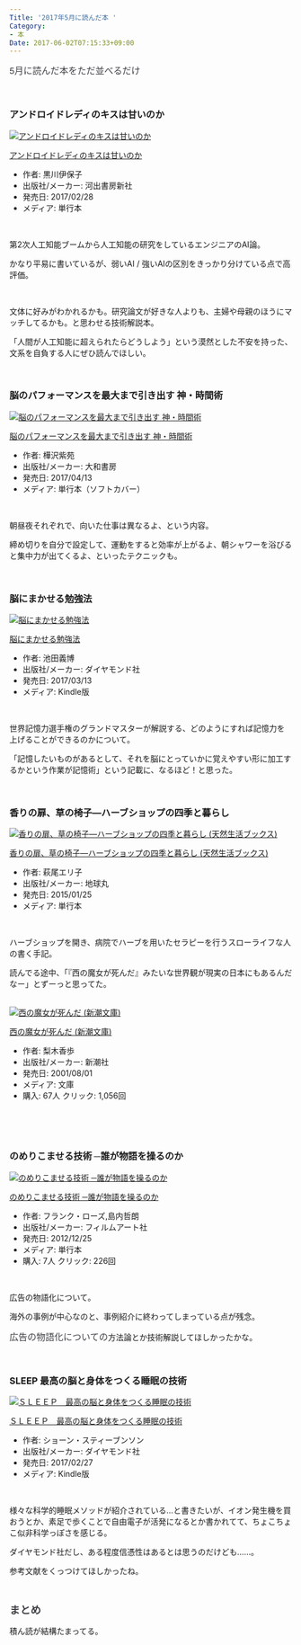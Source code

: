 ```yaml
---
Title: '2017年5月に読んだ本 '
Category:
- 本
Date: 2017-06-02T07:15:33+09:00
---
```



<span style="color: #3d3f44; font-family: 'Helvetica Neue', Helvetica, Arial, 'ヒラギノ角ゴ Pro W3', 'Hiragino Kaku Gothic Pro', メイリオ, Meiryo, 'ＭＳ Ｐゴシック', 'MS PGothic', sans-serif; font-size: 16px; font-style: normal; font-variant-ligatures: normal; font-variant-caps: normal; font-weight: normal; letter-spacing: normal; orphans: 2; text-align: start; text-indent: 0px; text-transform: none; white-space: normal; widows: 2; word-spacing: 0px; -webkit-text-stroke-width: 0px; background-color: #ffffff; text-decoration-style: initial; text-decoration-color: initial; display: inline !important; float: none;">5月に読んだ本をただ並べるだけ</span>

 

### アンドロイドレディのキスは甘いのか

<div class="freezed">
<div class="external-link-detail"><a href="https://www.amazon.co.jp/exec/obidos/ASIN/4309247954/ab1025-22/"><img class="external-link-detail-image" title="アンドロイドレディのキスは甘いのか" src="https://images-fe.ssl-images-amazon.com/images/I/41Rwb3rY%2BNL._SL160_.jpg" alt="アンドロイドレディのキスは甘いのか" /></a>
<div class="external-link-detail-info">
<p class="external-link-detail-title"><a href="https://www.amazon.co.jp/exec/obidos/ASIN/4309247954/ab1025-22/">アンドロイドレディのキスは甘いのか</a>
<ul>
<li><span class="external-link-detail-label">作者:</span> 黒川伊保子</li>
<li><span class="external-link-detail-label">出版社/メーカー:</span> 河出書房新社</li>
<li><span class="external-link-detail-label">発売日:</span> 2017/02/28</li>
<li><span class="external-link-detail-label">メディア:</span> 単行本</li>

</ul>
</div>
<div class="external-link-detail-foot"> </div>
</div>
</div>

第2次人工知能ブームから人工知能の研究をしているエンジニアのAI論。

かなり平易に書いているが、弱いAI / 強いAIの区別をきっかり分けている点で高評価。

 

文体に好みがわかれるかも。研究論文が好きな人よりも、主婦や母親のほうにマッチしてるかも。と思わせる技術解説本。

「人間が人工知能に超えられたらどうしよう」という漠然とした不安を持った、文系を自負する人にぜひ読んでほしい。

 

### 脳のパフォーマンスを最大まで引き出す 神・時間術

<div class="freezed">
<div class="external-link-detail"><a href="https://www.amazon.co.jp/exec/obidos/ASIN/4479795820/ab1025-22/"><img class="external-link-detail-image" title="脳のパフォーマンスを最大まで引き出す 神・時間術" src="https://images-fe.ssl-images-amazon.com/images/I/51Y2i3P1aAL._SL160_.jpg" alt="脳のパフォーマンスを最大まで引き出す 神・時間術" /></a>
<div class="external-link-detail-info">
<p class="external-link-detail-title"><a href="https://www.amazon.co.jp/exec/obidos/ASIN/4479795820/ab1025-22/">脳のパフォーマンスを最大まで引き出す 神・時間術</a>
<ul>
<li><span class="external-link-detail-label">作者:</span> 樺沢紫苑</li>
<li><span class="external-link-detail-label">出版社/メーカー:</span> 大和書房</li>
<li><span class="external-link-detail-label">発売日:</span> 2017/04/13</li>
<li><span class="external-link-detail-label">メディア:</span> 単行本（ソフトカバー）</li>

</ul>
</div>
<div class="external-link-detail-foot"> </div>
</div>
</div>

朝昼夜それぞれで、向いた仕事は異なるよ、という内容。

締め切りを自分で設定して、運動をすると効率が上がるよ、朝シャワーを浴びると集中力が出てくるよ、といったテクニックも。

 

### 脳にまかせる勉強法

<div class="freezed">
<div class="external-link-detail"><a href="https://www.amazon.co.jp/exec/obidos/ASIN/B06XFPHJ4B/ab1025-22/"><img class="external-link-detail-image" title="脳にまかせる勉強法" src="https://images-fe.ssl-images-amazon.com/images/I/515k3nKjeTL._SL160_.jpg" alt="脳にまかせる勉強法" /></a>
<div class="external-link-detail-info">
<p class="external-link-detail-title"><a href="https://www.amazon.co.jp/exec/obidos/ASIN/B06XFPHJ4B/ab1025-22/">脳にまかせる勉強法</a>
<ul>
<li><span class="external-link-detail-label">作者:</span> 池田義博</li>
<li><span class="external-link-detail-label">出版社/メーカー:</span> ダイヤモンド社</li>
<li><span class="external-link-detail-label">発売日:</span> 2017/03/13</li>
<li><span class="external-link-detail-label">メディア:</span> Kindle版</li>

</ul>
</div>
<div class="external-link-detail-foot"> </div>
</div>
</div>

世界記憶力選手権のグランドマスターが解説する、どのようにすれば記憶力を上げることができるのかについて。

「記憶したいものがあるとして、それを脳にとっていかに覚えやすい形に加工するかという作業が記憶術」という記載に、なるほど！と思った。

 

### 香りの扉、草の椅子―ハーブショップの四季と暮らし 

<div class="freezed">
<div class="external-link-detail"><a href="https://www.amazon.co.jp/exec/obidos/ASIN/4860674561/ab1025-22/"><img class="external-link-detail-image" title="香りの扉、草の椅子―ハーブショップの四季と暮らし (天然生活ブックス)" src="https://images-fe.ssl-images-amazon.com/images/I/516fBxqli1L._SL160_.jpg" alt="香りの扉、草の椅子―ハーブショップの四季と暮らし (天然生活ブックス)" /></a>
<div class="external-link-detail-info">
<p class="external-link-detail-title"><a href="https://www.amazon.co.jp/exec/obidos/ASIN/4860674561/ab1025-22/">香りの扉、草の椅子―ハーブショップの四季と暮らし (天然生活ブックス)</a>
<ul>
<li><span class="external-link-detail-label">作者:</span> 萩尾エリ子</li>
<li><span class="external-link-detail-label">出版社/メーカー:</span> 地球丸</li>
<li><span class="external-link-detail-label">発売日:</span> 2015/01/25</li>
<li><span class="external-link-detail-label">メディア:</span> 単行本</li>

</ul>
</div>
<div class="external-link-detail-foot"> </div>
</div>
</div>

ハーブショップを開き、病院でハーブを用いたセラピーを行うスローライフな人の書く手記。

読んでる途中、「『西の魔女が死んだ』みたいな世界観が現実の日本にもあるんだなー」とずーっと思ってた。<br /><br />
<div class="freezed">
<div class="external-link-detail"><a href="https://www.amazon.co.jp/exec/obidos/ASIN/4101253323/ab1025-22/"><img class="external-link-detail-image" title="西の魔女が死んだ (新潮文庫)" src="https://images-fe.ssl-images-amazon.com/images/I/411eu0htNhL._SL160_.jpg" alt="西の魔女が死んだ (新潮文庫)" /></a>
<div class="external-link-detail-info">
<p class="external-link-detail-title"><a href="https://www.amazon.co.jp/exec/obidos/ASIN/4101253323/ab1025-22/">西の魔女が死んだ (新潮文庫)</a>
<ul>
<li><span class="external-link-detail-label">作者:</span> 梨木香歩</li>
<li><span class="external-link-detail-label">出版社/メーカー:</span> 新潮社</li>
<li><span class="external-link-detail-label">発売日:</span> 2001/08/01</li>
<li><span class="external-link-detail-label">メディア:</span> 文庫</li>
<li><span class="external-link-detail-label">購入</span>: 67人 <span class="external-link-detail-label">クリック</span>: 1,056回</li>

</ul>
</div>
<div class="external-link-detail-foot"> </div>
</div>
</div>

 

### のめりこませる技術 ─誰が物語を操るのか

<div class="freezed">
<div class="external-link-detail"><a href="https://www.amazon.co.jp/exec/obidos/ASIN/4845912058/ab1025-22/"><img class="external-link-detail-image" title="のめりこませる技術 ─誰が物語を操るのか" src="https://images-fe.ssl-images-amazon.com/images/I/61Akey5H0HL._SL160_.jpg" alt="のめりこませる技術 ─誰が物語を操るのか" /></a>
<div class="external-link-detail-info">
<p class="external-link-detail-title"><a href="https://www.amazon.co.jp/exec/obidos/ASIN/4845912058/ab1025-22/">のめりこませる技術 ─誰が物語を操るのか</a>
<ul>
<li><span class="external-link-detail-label">作者:</span> フランク・ローズ,島内哲朗</li>
<li><span class="external-link-detail-label">出版社/メーカー:</span> フィルムアート社</li>
<li><span class="external-link-detail-label">発売日:</span> 2012/12/25</li>
<li><span class="external-link-detail-label">メディア:</span> 単行本</li>
<li><span class="external-link-detail-label">購入</span>: 7人 <span class="external-link-detail-label">クリック</span>: 226回</li>

</ul>
</div>
<div class="external-link-detail-foot"> </div>
</div>
</div>

広告の物語化について。

海外の事例が中心なのと、事例紹介に終わってしまっている点が残念。

<span style="color: #3d3f44; font-family: 'Helvetica Neue', Helvetica, Arial, 'ヒラギノ角ゴ Pro W3', 'Hiragino Kaku Gothic Pro', メイリオ, Meiryo, 'ＭＳ Ｐゴシック', 'MS PGothic', sans-serif; font-size: 16px; font-style: normal; font-variant-ligatures: normal; font-variant-caps: normal; font-weight: normal; letter-spacing: normal; orphans: 2; text-align: start; text-indent: 0px; text-transform: none; white-space: normal; widows: 2; word-spacing: 0px; -webkit-text-stroke-width: 0px; background-color: #ffffff; text-decoration-style: initial; text-decoration-color: initial; display: inline !important; float: none;">広告の物語化についての</span>方法論とか技術解説してほしかったかな。

 

### SLEEP 最高の脳と身体をつくる睡眠の技術

<div class="freezed">
<div class="external-link-detail"><a href="https://www.amazon.co.jp/exec/obidos/ASIN/B06W9P5NND/ab1025-22/"><img class="external-link-detail-image" title="ＳＬＥＥＰ　最高の脳と身体をつくる睡眠の技術" src="https://images-fe.ssl-images-amazon.com/images/I/517uSDihzxL._SL160_.jpg" alt="ＳＬＥＥＰ　最高の脳と身体をつくる睡眠の技術" /></a>
<div class="external-link-detail-info">
<p class="external-link-detail-title"><a href="https://www.amazon.co.jp/exec/obidos/ASIN/B06W9P5NND/ab1025-22/">ＳＬＥＥＰ　最高の脳と身体をつくる睡眠の技術</a>
<ul>
<li><span class="external-link-detail-label">作者:</span> ショーン・スティーブンソン</li>
<li><span class="external-link-detail-label">出版社/メーカー:</span> ダイヤモンド社</li>
<li><span class="external-link-detail-label">発売日:</span> 2017/02/27</li>
<li><span class="external-link-detail-label">メディア:</span> Kindle版</li>

</ul>
</div>
<div class="external-link-detail-foot"> </div>
</div>
</div>

様々な科学的睡眠メソッドが紹介されている…と書きたいが、イオン発生機を買おうとか、素足で歩くことで自由電子が活発になるとか書かれてて、ちょこちょこ似非科学っぽさを感じる。

ダイヤモンド社だし、ある程度信憑性はあるとは思うのだけども……。

参考文献をくっつけてほしかったね。

 

<span style="color: #3d3f44; font-family: 'Helvetica Neue', Helvetica, Arial, 'ヒラギノ角ゴ Pro W3', 'Hiragino Kaku Gothic Pro', メイリオ, Meiryo, 'ＭＳ Ｐゴシック', 'MS PGothic', sans-serif; font-size: 18.72px; font-style: normal; font-variant-ligatures: normal; font-variant-caps: normal; font-weight: bold; letter-spacing: normal; orphans: 2; text-align: start; text-indent: 0px; text-transform: none; white-space: normal; widows: 2; word-spacing: 0px; -webkit-text-stroke-width: 0px; background-color: #ffffff; text-decoration-style: initial; text-decoration-color: initial; display: inline !important; float: none;">まとめ</span>

積ん読が結構たまってる。
